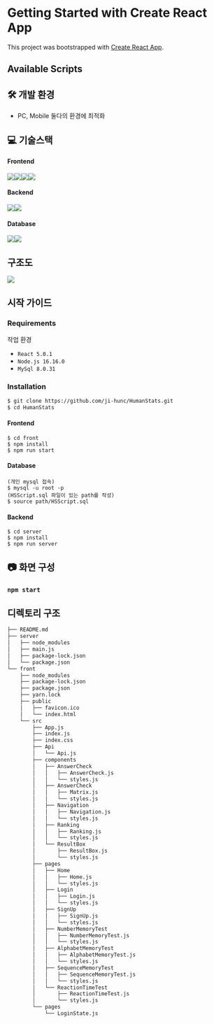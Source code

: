 # Getting Started with Create React App

This project was bootstrapped with [Create React App](https://github.com/facebook/create-react-app).

## Available Scripts

## 🛠 개발 환경

- PC, Mobile 둘다의 환경에 최적화

## 💻 기술스택

#### Frontend

<img src="https://img.shields.io/badge/react-61DAFB?style=for-the-badge&logo=react&logoColor=black"><img src="https://img.shields.io/badge/html5-E34F26?style=for-the-badge&logo=html5&logoColor=white"><img src="https://img.shields.io/badge/css-1572B6?style=for-the-badge&logo=css3&logoColor=white"><img src="https://img.shields.io/badge/javascript-F7DF1E?style=for-the-badge&logo=javascript&logoColor=black">

#### Backend

<img src="https://img.shields.io/badge/node.js-339933?style=for-the-badge&logo=Node.js&logoColor=white"><img src="https://img.shields.io/badge/express-000000?style=for-the-badge&logo=express&logoColor=white">

#### Database

<img src="https://img.shields.io/badge/mysql-4479A1?style=for-the-badge&logo=mysql&logoColor=white"><img src="https://img.shields.io/badge/mariaDB-003545?style=for-the-badge&logo=mariaDB&logoColor=white">

## 구조도

<img src="https://user-images.githubusercontent.com/52407470/236869844-6a2835f9-47b3-4a05-a763-dc7debe27576.png">

## 시작 가이드

### Requirements

작업 환경

- `React 5.0.1`
- `Node.js 16.16.0`
- `MySql 8.0.31`

### Installation

```bash
$ git clone https://github.com/ji-hunc/HumanStats.git
$ cd HumanStats
```

#### Frontend

```
$ cd front
$ npm install
$ npm run start
```

#### Database

```
(개인 mysql 접속)
$ mysql -u root -p
(HSScript.sql 파일이 있는 path를 작성)
$ source path/HSScript.sql
```

#### Backend

```
$ cd server
$ npm install
$ npm run server
```

## 📷 화면 구성

### `npm start`

## 디렉토리 구조

```bash
├── README.md
├── server
│   ├── node_modules
│   ├── main.js
│   ├── package-lock.json
│   └── package.json
└── front
    ├── node_modules
    ├── package-lock.json
    ├── package.json
    ├── yarn.lock
    ├── public
    │   ├── favicon.ico
    │   └── index.html
    └── src
        ├── App.js
        ├── index.js
        ├── index.css
        ├── Api
        │   └── Api.js
        ├── components
        │   ├── AnswerCheck
        │   │   ├── AnswerCheck.js
        │   │   └── styles.js
        │   ├── AnswerCheck
        │   │   ├── Matrix.js
        │   │   └── styles.js
        │   ├── Navigation
        │   │   ├── Navigation.js
        │   │   └── styles.js
        │   ├── Ranking
        │   │   ├── Ranking.js
        │   │   └── styles.js
        │   └── ResultBox
        │       ├── ResultBox.js
        │       └── styles.js
        ├── pages
        │   ├── Home
        │   │   ├── Home.js
        │   │   └── styles.js
        │   ├── Login
        │   │   ├── Login.js
        │   │   └── styles.js
        │   ├── SignUp
        │   │   ├── SignUp.js
        │   │   └── styles.js
        │   ├── NumberMemoryTest
        │   │   ├── NumberMemoryTest.js
        │   │   └── styles.js
        │   ├── AlphabetMemoryTest
        │   │   ├── AlphabetMemoryTest.js
        │   │   └── styles.js
        │   ├── SequenceMemoryTest
        │   │   ├── SequenceMemoryTest.js
        │   │   └── styles.js
        │   └── ReactionTimeTest
        │       ├── ReactionTimeTest.js
        │       └── styles.js
        └── pages
            └── LoginState.js
```
